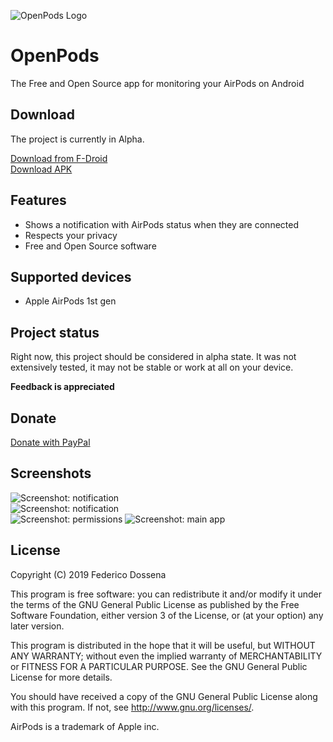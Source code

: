 ![OpenPods Logo](fastlane/metadata/android/en-US/images/featureGraphic.png)

# OpenPods
The Free and Open Source app for monitoring your AirPods on Android

## Download
The project is currently in Alpha.

[Download from F-Droid](https://f-droid.org/repository/browse/?fdid=com.dosse.airpods)  
[Download APK](https://downloads.fdossena.com/geth.php?r=openpods-apk)

## Features
* Shows a notification with AirPods status when they are connected
* Respects your privacy
* Free and Open Source software

## Supported devices
* Apple AirPods 1st gen

## Project status
Right now, this project should be considered in alpha state. It was not extensively tested, it may not be stable or work at all on your device.

**Feedback is appreciated**

## Donate
[Donate with PayPal](https://www.paypal.me/sineisochronic)

## Screenshots
![Screenshot: notification](fastlane/metadata/android/en-US/images/phoneScreenshots/screen1.png)  
![Screenshot: notification](fastlane/metadata/android/en-US/images/phoneScreenshots/screen2.png)  
![Screenshot: permissions](fastlane/metadata/android/en-US/images/phoneScreenshots/screen3.png)
![Screenshot: main app](fastlane/metadata/android/en-US/images/phoneScreenshots/screen4.png)

## License
Copyright (C) 2019 Federico Dossena

This program is free software: you can redistribute it and/or modify
it under the terms of the GNU General Public License as published by
the Free Software Foundation, either version 3 of the License, or
(at your option) any later version.

This program is distributed in the hope that it will be useful,
but WITHOUT ANY WARRANTY; without even the implied warranty of
MERCHANTABILITY or FITNESS FOR A PARTICULAR PURPOSE.  See the
GNU General Public License for more details.

You should have received a copy of the GNU General Public License
along with this program.  If not, see <http://www.gnu.org/licenses/>.

AirPods is a trademark of Apple inc.
